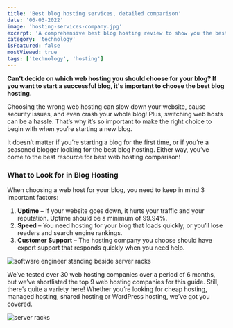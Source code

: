 ```yaml
---
title: 'Best blog hosting services, detailed comparison'
date: '06-03-2022'
image: 'hosting-services-company.jpg'
excerpt: 'A comprehensive best blog hosting review to show you the best place to start a blog as easily as possible.'
category: 'technology'
isFeatured: false
mostViewed: true
tags: ['technology', 'hosting']
---
```


**Can't decide on which web hosting you should choose for your blog? If you want to start a successful blog, it's important to choose the best blog hosting.**

Choosing the wrong web hosting can slow down your website, cause security issues, and even crash your whole blog! Plus, switching web hosts can be a hassle. That’s why it’s so important to make the right choice to begin with when you’re starting a new blog.

It doesn’t matter if you’re starting a blog for the first time, or if you’re a seasoned blogger looking for the best blog hosting. Either way, you’ve come to the best resource for best web hosting comparison!

### What to Look for in Blog Hosting

When choosing a web host for your blog, you need to keep in mind 3 important factors:

1. **Uptime** – If your website goes down, it hurts your traffic and your reputation. Uptime should be a minimum of 99.94%.
2. **Speed** – You need hosting for your blog that loads quickly, or you’ll lose readers and search engine rankings.
3. **Customer Support** – The hosting company you choose should have expert support that responds quickly when you need help.

![software engineer standing beside server racks](/posts/best-blog-hosting-services-detailed-comparison/person-beside-servers.jpg)

We’ve tested over 30 web hosting companies over a period of 6 months, but we’ve shortlisted the top 9 web hosting companies for this guide. Still, there’s quite a variety here! Whether you’re looking for cheap hosting, managed hosting, shared hosting or WordPress hosting, we’ve got you covered.

![server racks](/posts/best-blog-hosting-services-detailed-comparison/row-of-servers.jpg)
